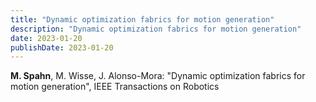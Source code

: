 ```yaml
---
title: "Dynamic optimization fabrics for motion generation"
description: "Dynamic optimization fabrics for motion generation"
date: 2023-01-20
publishDate: 2023-01-20
---
```


__M. Spahn__, M. Wisse, J. Alonso-Mora: "Dynamic optimization fabrics for motion
generation", IEEE Transactions on Robotics


